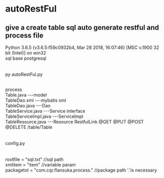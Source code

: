 # autoRestFul
give a create table sql auto generate restful and process file
---------
Python 3.6.5 (v3.6.5:f59c0932b4, Mar 28 2018, 16:07:46) [MSC v.1900 32 bit (Intel)] on win32
<br> 
sql  base postgresql<br> <br>  
py autoRestFul.py

<br>  
 process <br>  
 Table.java              ---model <br>  
 TableDao.xml            ---mybatis xml <br>  
 TableDao.java           ---Dao <br>  
 TableService.java       ---Service interface <br>  
 TableServiceImpl.java   ---ServiceImpl  <br>  
 TableResource.java      ---Resource RestfulLink    @GET  @PUT  @POST  @DELETE /table/Table   <br>  
<br>  
<br>  
config.py <br>  
<br>  
<br>  
rootfile = "sql.txt"    //sql path <br>  
xmlitem = "item"        //variable param <br>  
packagetxt = "com.cqr.flansuka.process."   //package path   '.'is necessary  <br>  





